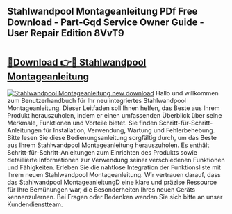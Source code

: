 ## Stahlwandpool Montageanleitung PDf Free Download - Part-Gqd Service Owner Guide - User Repair Edition 8VvT9

# <h2><a href="http://df89tlw.blite.top/?on=Stahlwandpool+Montageanleitung">🔗Download 👉🔴 Stahlwandpool Montageanleitung</a></h2>

[![Stahlwandpool Montageanleitung new download](https://i.imgur.com/lujVjoI.png)](http://df89tlw.blite.top/?on=Stahlwandpool+Montageanleitung)
Hallo und willkommen zum Benutzerhandbuch für Ihr neu integriertes Stahlwandpool Montageanleitung. Dieser Leitfaden soll Ihnen helfen, das Beste aus Ihrem Produkt herauszuholen, indem er einen umfassenden Überblick über seine Merkmale, Funktionen und Vorteile bietet. Sie finden Schritt-für-Schritt-Anleitungen für Installation, Verwendung, Wartung und Fehlerbehebung. Bitte lesen Sie diese Bedienungsanleitung sorgfältig durch, um das Beste aus Ihrem Stahlwandpool Montageanleitung herauszuholen. Es enthält Schritt-für-Schritt-Anleitungen zum Einrichten des Produkts sowie detaillierte Informationen zur Verwendung seiner verschiedenen Funktionen und Fähigkeiten. Erleben Sie die nahtlose Integration der Funktionsliste mit Ihrem neuen Stahlwandpool Montageanleitung. Wir vertrauen darauf, dass das Stahlwandpool MontageanleitungD eine klare und präzise Ressource für Ihre Bemühungen war, die Besonderheiten Ihres neuen Geräts kennenzulernen. Bei Fragen oder Bedenken wenden Sie sich bitte an unser Kundendienstteam.
